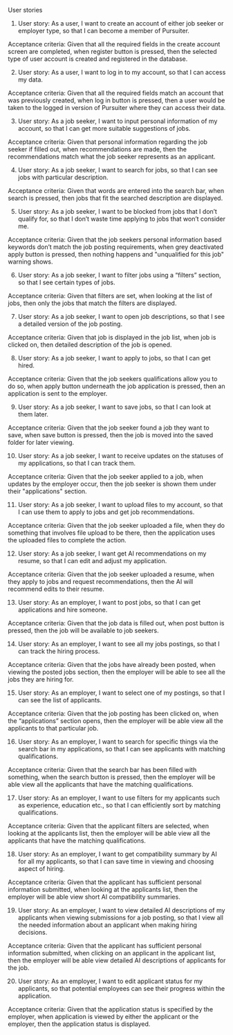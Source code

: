 User stories

1. User story: As a user, I want to create an account of either job seeker or employer type, so that I can become a member of Pursuiter.

Acceptance criteria: Given that all the required fields in the create account screen are completed, when register button is pressed, then
the selected type of user account is created and registered in the database.


2. User story: As a user, I want to log in to my account, so that I can access my data.

Acceptance criteria: Given that all the required fields match an account that was previously created, when log in button is pressed, then
a user would be taken to the logged in version of Pursuiter where they can access their data.


3. User story: As a job seeker, I want to input personal information of my account, so that I can get more suitable suggestions of jobs.

Acceptance criteria: Given that personal information regarding the job seeker if filled out, when recommendations are made, then
the recommendations match what the job seeker represents as an applicant.


4. User story: As a job seeker, I want to search for jobs, so that I can see jobs with particular description.

Acceptance criteria: Given that words are entered into the search bar, when search is pressed, then jobs that fit the searched 
description are displayed.


5. User story: As a job seeker, I want to be blocked from jobs that I don’t qualify for, so that I don’t waste time applying to jobs that won’t consider me.

Acceptance criteria: Given that the job seekers personal information based keywords don’t match the job posting requirements, when grey deactivated apply button 
is pressed, then nothing happens and "unqualified for this job" warning shows.


6. User story: As a job seeker, I want to filter jobs using a “filters” section, so that I see certain types of jobs.

Acceptance criteria: Given that filters are set, when looking at the list of jobs, then only the jobs that match the filters are displayed.


7. User story: As a job seeker, I want to open job descriptions, so that I see a detailed version of the job posting.

Acceptance criteria: Given that job is displayed in the job list, when job is clicked on, then detailed description of the job is opened.


8. User story: As a job seeker, I want to apply to jobs, so that I can get hired.

Acceptance criteria: Given that the job seekers qualifications allow you to do so, when apply button underneath the job application is pressed, 
then an application is sent to the employer.


9. User story: As a job seeker, I want to save jobs, so that I can look at them later.

Acceptance criteria: Given that the job seeker found a job they want to save, when save button is pressed, 
then the job is moved into the saved folder for later viewing.


10. User story: As a job seeker, I want to receive updates on the statuses of my applications, so that I can track them.

Acceptance criteria: Given that the job seeker applied to a job, when updates by the employer occur, 
then the job seeker is shown them under their "applications" section.


11. User story: As a job seeker, I want to upload files to my account, so that I can use them to apply to jobs and get job recommendations.

Acceptance criteria: Given that the job seeker uploaded a file, when they do something that involves file upload to be there, 
then the application uses the uploaded files to complete the action.


12. User story: As a job seeker, I want get AI recommendations on my resume, so that I can edit and adjust my application.

Acceptance criteria: Given that the job seeker uploaded a resume, when they apply to jobs and request recommendations, 
then the AI will recommend edits to their resume.


13. User story: As an employer, I want to post jobs, so that I can get applications and hire someone.

Acceptance criteria: Given that the job data is filled out, when post button is pressed, 
then the job will be available to job seekers.


14. User story: As an employer, I want to see all my jobs postings, so that I can track the hiring process.

Acceptance criteria: Given that the jobs have already been posted, when viewing the posted jobs section, 
then the employer will be able to see all the jobs they are hiring for.


15. User story: As an employer, I want to select one of my postings, so that I can see the list of applicants.

Acceptance criteria: Given that the job posting has been clicked on, when the “applications” section opens, 
then the employer will be able view all the applicants to that particular job.


16. User story: As an employer, I want to search for specific things via the search bar in my applications, so that I can see applicants with matching qualifications.

Acceptance criteria: Given that the search bar has been filled with something, when the search button is pressed, 
then the employer will be able view all the applicants that have the matching qualifications.


17. User story: As an employer, I want to use filters for my applicants such as experience, education etc., so that I can efficiently sort by matching qualifications.

Acceptance criteria: Given that the applicant filters are selected, when looking at the applicants list, 
then the employer will be able view all the applicants that have the matching qualifications.


18. User story: As an employer, I want to get compatibility summary by AI for all my applicants, so that I can save time in viewing and choosing aspect of hiring.

Acceptance criteria: Given that the applicant has sufficient personal information submitted, when looking at the applicants list, 
then the employer will be able view short AI compatibility summaries.


19. User story: As an employer, I want to view detailed AI descriptions of my applicants when viewing submissions for a job posting, so that 
I view all the needed information about an applicant when making hiring decisions.

Acceptance criteria: Given that the applicant has sufficient personal information submitted, when clicking on an applicant in the applicant list, 
then the employer will be able view detailed AI descriptions of applicants for the job.


20. User story: As an employer, I want to edit applicant status for my applicants, so that potential employees can see their progress within the application.

Acceptance criteria: Given that the application status is specified by the employer, when application is viewed by either the applicant or the employer, 
then the application status is displayed.
